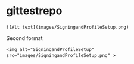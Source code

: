 # gittestrepo

	![Alt text](images/SigningandProfileSetup.png)
	
Second format

	<img alt="SigningandProfileSetup" src="images/SigningandProfileSetup.png" >